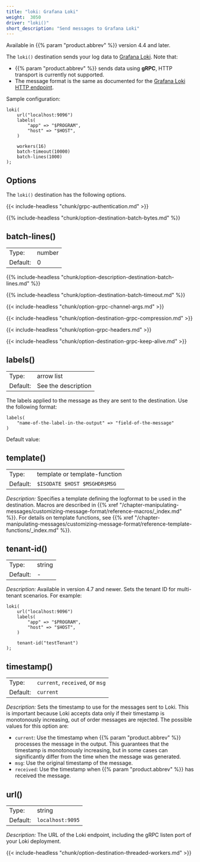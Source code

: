 ```yaml
---
title: "loki: Grafana Loki"
weight:  3050
driver: "loki()"
short_description: "Send messages to Grafana Loki"
---
```

<!-- This file is under the copyright of Axoflow, and licensed under Apache License 2.0, except for using the Axoflow and AxoSyslog trademarks. -->

Available in {{% param "product.abbrev" %}} version 4.4 and later.

The `loki()` destination sends your log data to [Grafana Loki](https://grafana.com/docs/loki/). Note that:

- {{% param "product.abbrev" %}} sends data using **gRPC**, HTTP transport is currently not supported.
- The message format is the same as documented for the [Grafana Loki HTTP endpoint](https://grafana.com/docs/loki/latest/reference/api/#push-log-entries-to-loki).

Sample configuration:

```shell
loki(
    url("localhost:9096")
    labels(
        "app" => "$PROGRAM",
        "host" => "$HOST",
    )

    workers(16)
    batch-timeout(10000)
    batch-lines(1000)
);
```

## Options

The `loki()` destination has the following options.

{{< include-headless "chunk/grpc-authentication.md" >}}

{{% include-headless "chunk/option-destination-batch-bytes.md" %}}

## batch-lines()

|          |        |
| -------- | ------ |
| Type:    | number |
| Default: | 0      |

{{% include-headless "chunk/option-description-destination-batch-lines.md" %}}

{{% include-headless "chunk/option-destination-batch-timeout.md" %}}

{{< include-headless "chunk/option-grpc-channel-args.md" >}}

{{< include-headless "chunk/option-destination-grpc-compression.md" >}}

{{< include-headless "chunk/option-grpc-headers.md" >}}

{{< include-headless "chunk/option-destination-grpc-keep-alive.md" >}}

## labels()

|          |         |
| -------- | ------- |
| Type:    | arrow list |
| Default: | See the description |

The labels applied to the message as they are sent to the destination. Use the following format:

```shell
labels(
    "name-of-the-label-in-the-output" => "field-of-the-message"
)
```

Default value:

<!-- FIXME -->

## template()

|          |                                                    |
| -------- | -------------------------------------------------- |
| Type:    | template or template-function             |
| Default: | `$ISODATE $HOST $MSGHDR$MSG` |

*Description:* Specifies a template defining the logformat to be used in the destination. Macros are described in {{% xref "/chapter-manipulating-messages/customizing-message-format/reference-macros/_index.md" %}}. For details on template functions, see {{% xref "/chapter-manipulating-messages/customizing-message-format/reference-template-functions/_index.md" %}}.

## tenant-id()

|          |                                                    |
| -------- | -------------------------------------------------- |
| Type:    | string             |
| Default: | - |

*Description:* Available in version 4.7 and newer. Sets the tenant ID for multi-tenant scenarios. For example:

```shell
loki(
    url("localhost:9096")
    labels(
        "app" => "$PROGRAM",
        "host" => "$HOST",
    )

    tenant-id("testTenant")
);
```

## timestamp()

|          |                            |
| -------- | -------------------------- |
| Type:    | `current`, `received`, or `msg` |
| Default: | `current` |

*Description:* Sets the timestamp to use for the messages sent to Loki. This is important because Loki accepts data only if their timestamp is monotonously increasing, out of order messages are rejected. The possible values for this option are:

- `current`: Use the timestamp when {{% param "product.abbrev" %}} processes the message in the output. This guarantees that the timestamp is monotonously increasing, but in some cases can significantly differ from the time when the message was generated.
- `msg`: Use the original timestamp of the message.
- `received`: Use the timestamp when {{% param "product.abbrev" %}} has received the message.

## url()

|          |                            |
| -------- | -------------------------- |
| Type:    | string |
| Default: | `localhost:9095` |

*Description:* The URL of the Loki endpoint, including the gRPC listen port of your Loki deployment.

{{< include-headless "chunk/option-destination-threaded-workers.md" >}}
